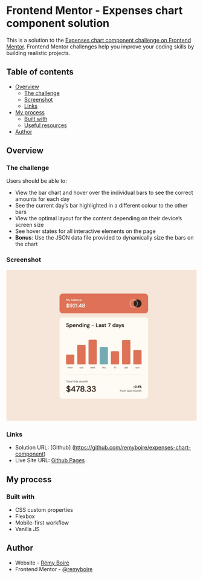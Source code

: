 # Frontend Mentor - Expenses chart component solution

This is a solution to the [Expenses chart component challenge on Frontend Mentor](https://www.frontendmentor.io/challenges/expenses-chart-component-e7yJBUdjwt). Frontend Mentor challenges help you improve your coding skills by building realistic projects. 

## Table of contents

- [Overview](#overview)
  - [The challenge](#the-challenge)
  - [Screenshot](#screenshot)
  - [Links](#links)
- [My process](#my-process)
  - [Built with](#built-with)
  - [Useful resources](#useful-resources)
- [Author](#author)

## Overview

### The challenge

Users should be able to:

- View the bar chart and hover over the individual bars to see the correct amounts for each day
- See the current day’s bar highlighted in a different colour to the other bars
- View the optimal layout for the content depending on their device’s screen size
- See hover states for all interactive elements on the page
- **Bonus**: Use the JSON data file provided to dynamically size the bars on the chart

### Screenshot

![](./screenshot.jpg)

### Links

- Solution URL: [Github] (https://github.com/remyboire/expenses-chart-component)
- Live Site URL: [Github Pages](https://remyboire.github.io/expenses-chart-component/)

## My process

### Built with

- CSS custom properties
- Flexbox
- Mobile-first workflow
- Vanilla JS

## Author

- Website - [Rémy Boiré](https://www.remyboire.fr)
- Frontend Mentor - [@remyboire](https://www.frontendmentor.io/profile/remyboire)
